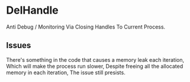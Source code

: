 
# DelHandle
Anti Debug / Monitoring Via Closing Handles To Current Process.

## Issues
There's something in the code that causes a memory leak each iteration, Which will make the process run slower, Despite freeing all the allocated memory in each  iteration, The issue still presists.
